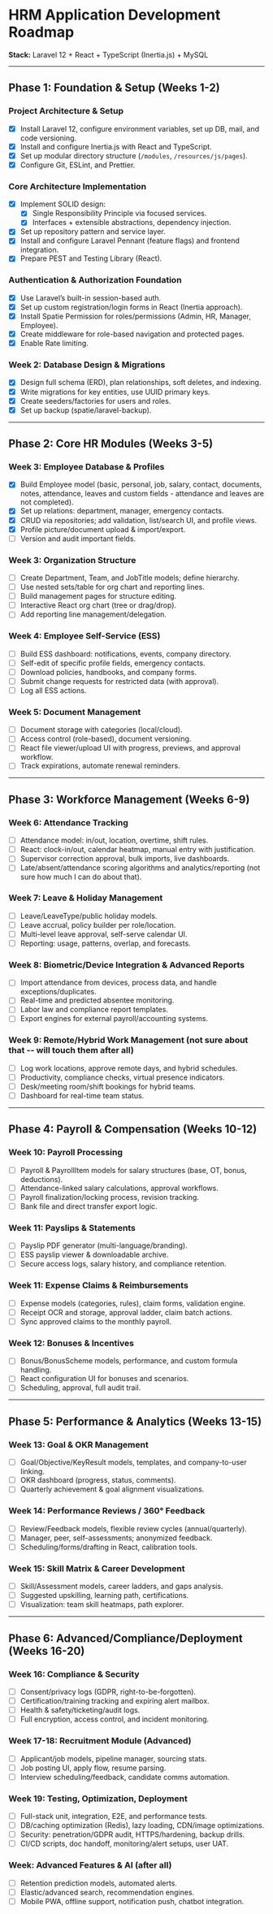 # HRM Application Development Roadmap

**Stack:** Laravel 12 + React + TypeScript (Inertia.js) + MySQL

---

## Phase 1: Foundation & Setup (Weeks 1-2)

### Project Architecture & Setup

- [x] Install Laravel 12, configure environment variables, set up DB, mail, and code versioning.
- [x] Install and configure Inertia.js with React and TypeScript.
- [x] Set up modular directory structure (`/modules`, `/resources/js/pages`).
- [x] Configure Git, ESLint, and Prettier.

### Core Architecture Implementation

- [x] Implement SOLID design:
    - [x] Single Responsibility Principle via focused services.
    - [x] Interfaces + extensible abstractions, dependency injection.
- [x] Set up repository pattern and service layer.
- [x] Install and configure Laravel Pennant (feature flags) and frontend integration.
- [x] Prepare PEST and Testing Library (React).

### Authentication & Authorization Foundation

- [x] Use Laravel’s built-in session-based auth.
- [x] Set up custom registration/login forms in React (Inertia approach).
- [x] Install Spatie Permission for roles/permissions (Admin, HR, Manager, Employee).
- [x] Create middleware for role-based navigation and protected pages.
- [x] Enable Rate limiting.

### Week 2: Database Design & Migrations

- [x] Design full schema (ERD), plan relationships, soft deletes, and indexing.
- [x] Write migrations for key entities, use UUID primary keys.
- [x] Create seeders/factories for users and roles.
- [x] Set up backup (spatie/laravel-backup).

---

## Phase 2: Core HR Modules (Weeks 3-5)

### Week 3: Employee Database & Profiles

- [x] Build Employee model (basic, personal, job, salary, contact, documents, notes, attendance, leaves and custom fields - attendance and leaves are not completed).
- [x] Set up relations: department, manager, emergency contacts.
- [x] CRUD via repositories; add validation, list/search UI, and profile views.
- [x] Profile picture/document upload & import/export.
- [ ] Version and audit important fields.

### Week 3: Organization Structure

- [ ] Create Department, Team, and JobTitle models; define hierarchy.
- [ ] Use nested sets/table for org chart and reporting lines.
- [ ] Build management pages for structure editing.
- [ ] Interactive React org chart (tree or drag/drop).
- [ ] Add reporting line management/delegation.

### Week 4: Employee Self-Service (ESS)

- [ ] Build ESS dashboard: notifications, events, company directory.
- [ ] Self-edit of specific profile fields, emergency contacts.
- [ ] Download policies, handbooks, and company forms.
- [ ] Submit change requests for restricted data (with approval).
- [ ] Log all ESS actions.

### Week 5: Document Management

- [ ] Document storage with categories (local/cloud).
- [ ] Access control (role-based), document versioning.
- [ ] React file viewer/upload UI with progress, previews, and approval workflow.
- [ ] Track expirations, automate renewal reminders.

---

## Phase 3: Workforce Management (Weeks 6-9)

### Week 6: Attendance Tracking

- [ ] Attendance model: in/out, location, overtime, shift rules.
- [ ] React: clock-in/out, calendar heatmap, manual entry with justification.
- [ ] Supervisor correction approval, bulk imports, live dashboards.
- [ ] Late/absent/attendance scoring algorithms and analytics/reporting (not sure how much I can do about that).

### Week 7: Leave & Holiday Management

- [ ] Leave/LeaveType/public holiday models.
- [ ] Leave accrual, policy builder per role/location.
- [ ] Multi-level leave approval, self-serve calendar UI.
- [ ] Reporting: usage, patterns, overlap, and forecasts.

### Week 8: Biometric/Device Integration & Advanced Reports

- [ ] Import attendance from devices, process data, and handle exceptions/duplicates.
- [ ] Real-time and predicted absentee monitoring.
- [ ] Labor law and compliance report templates.
- [ ] Export engines for external payroll/accounting systems.

### Week 9: Remote/Hybrid Work Management (not sure about that -- will touch them after all)

- [ ] Log work locations, approve remote days, and hybrid schedules.
- [ ] Productivity, compliance checks, virtual presence indicators.
- [ ] Desk/meeting room/shift bookings for hybrid teams.
- [ ] Dashboard for real-time team status.

---

## Phase 4: Payroll & Compensation (Weeks 10-12)

### Week 10: Payroll Processing

- [ ] Payroll & PayrollItem models for salary structures (base, OT, bonus, deductions).
- [ ] Attendance-linked salary calculations, approval workflows.
- [ ] Payroll finalization/locking process, revision tracking.
- [ ] Bank file and direct transfer export logic.

### Week 11: Payslips & Statements

- [ ] Payslip PDF generator (multi-language/branding).
- [ ] ESS payslip viewer & downloadable archive.
- [ ] Secure access logs, salary history, and compliance retention.

### Week 11: Expense Claims & Reimbursements

- [ ] Expense models (categories, rules), claim forms, validation engine.
- [ ] Receipt OCR and storage, approval ladder, claim batch actions.
- [ ] Sync approved claims to the monthly payroll.

### Week 12: Bonuses & Incentives

- [ ] Bonus/BonusScheme models, performance, and custom formula handling.
- [ ] React configuration UI for bonuses and scenarios.
- [ ] Scheduling, approval, full audit trail.

---

## Phase 5: Performance & Analytics (Weeks 13-15)

### Week 13: Goal & OKR Management

- [ ] Goal/Objective/KeyResult models, templates, and company-to-user linking.
- [ ] OKR dashboard (progress, status, comments).
- [ ] Quarterly achievement & goal alignment visualizations.

### Week 14: Performance Reviews / 360° Feedback

- [ ] Review/Feedback models, flexible review cycles (annual/quarterly).
- [ ] Manager, peer, self-assessments; anonymized feedback.
- [ ] Scheduling/forms/drafting in React, calibration tools.

### Week 15: Skill Matrix & Career Development

- [ ] Skill/Assessment models, career ladders, and gaps analysis.
- [ ] Suggested upskilling, learning path, certifications.
- [ ] Visualization: team skill heatmaps, path explorer.

---

## Phase 6: Advanced/Compliance/Deployment (Weeks 16-20)

### Week 16: Compliance & Security

- [ ] Consent/privacy logs (GDPR, right-to-be-forgotten).
- [ ] Certification/training tracking and expiring alert mailbox.
- [ ] Health & safety/ticketing/audit logs.
- [ ] Full encryption, access control, and incident monitoring.

### Week 17-18: Recruitment Module (Advanced)

- [ ] Applicant/job models, pipeline manager, sourcing stats.
- [ ] Job posting UI, apply flow, resume parsing.
- [ ] Interview scheduling/feedback, candidate comms automation.

### Week 19: Testing, Optimization, Deployment

- [ ] Full-stack unit, integration, E2E, and performance tests.
- [ ] DB/caching optimization (Redis), lazy loading, CDN/image optimizations.
- [ ] Security: penetration/GDPR audit, HTTPS/hardening, backup drills.
- [ ] CI/CD scripts, doc handoff, monitoring/alert setups, user UAT.

### Week: Advanced Features & AI (after all)

- [ ] Retention prediction models, automated alerts.
- [ ] Elastic/advanced search, recommendation engines.
- [ ] Mobile PWA, offline support, notification push, chatbot integration.
